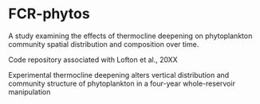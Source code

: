 # FCR-phytos
A study examining the effects of thermocline deepening on phytoplankton community spatial distribution and composition over time.

Code repository associated with Lofton et al., 20XX

Experimental thermocline deepening alters vertical distribution and community structure of phytoplankton in a four-year whole-reservoir manipulation
